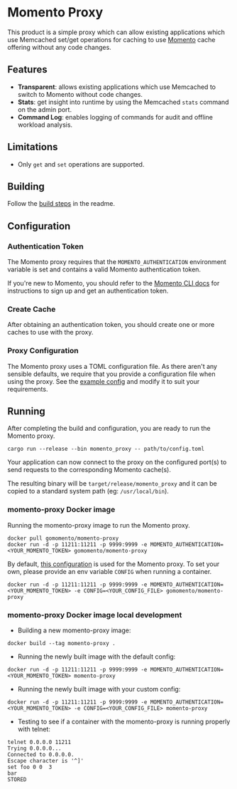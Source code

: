 # Momento Proxy

This product is a simple proxy which can allow existing applications which use
Memcached set/get operations for caching to use [Momento](https://momentohq.com)
cache offering without any code changes.

## Features

- **Transparent**: allows existing applications which use Memcached to switch to
  Momento without code changes.
- **Stats**: get insight into runtime by using the Memcached `stats` command on
  the admin port.
- **Command Log**: enables logging of commands for audit and offline workload
  analysis.

## Limitations

- Only `get` and `set` operations are supported.

## Building

Follow the [build steps](../../README.md#building-pelikan-rust) in the readme.

## Configuration

### Authentication Token

The Momento proxy requires that the `MOMENTO_AUTHENTICATION` environment
variable is set and contains a valid Momento authentication token.

If you're new to Momento, you should refer to the
[Momento CLI docs](https://github.com/momentohq/momento-cli#momento-cli) for
instructions to sign up and get an authentication token.

### Create Cache

After obtaining an authentication token, you should create one or more caches to
use with the proxy.

### Proxy Configuration

The Momento proxy uses a TOML configuration file. As there aren't any sensible
defaults, we require that you provide a configuration file when using the proxy.
See the [example config](../../../../config/momento_proxy.toml) and modify it to suit
your requirements.

## Running

After completing the build and configuration, you are ready to run the Momento
proxy.

`cargo run --release --bin momento_proxy -- path/to/config.toml`

Your application can now connect to the proxy on the configured port(s) to send
requests to the corresponding Momento cache(s).

The resulting binary will be `target/release/momento_proxy` and it can be copied
to a standard system path (eg: `/usr/local/bin`).

### momento-proxy Docker image

Running the momento-proxy image to run the Momento proxy.

```
docker pull gomomento/momento-proxy
docker run -d -p 11211:11211 -p 9999:9999 -e MOMENTO_AUTHENTICATION=<YOUR_MOMENTO_TOKEN> gomomento/momento-proxy
```

By default, [this configuration](../../../../config/momento_proxy.toml) is used for the Momento proxy.
To set your own, please provide an env variable `CONFIG` when running a container.

```
docker run -d -p 11211:11211 -p 9999:9999 -e MOMENTO_AUTHENTICATION=<YOUR_MOMENTO_TOKEN> -e CONFIG=<YOUR_CONFIG_FILE> gomomento/momento-proxy
```

### momento-proxy Docker image local development

- Building a new momento-proxy image:

```
docker build --tag momento-proxy .
```

- Running the newly built image with the default config:

```
docker run -d -p 11211:11211 -p 9999:9999 -e MOMENTO_AUTHENTICATION=<YOUR_MOMENTO_TOKEN> momento-proxy
```

- Running the newly built image with your custom config:

```
docker run -d -p 11211:11211 -p 9999:9999 -e MOMENTO_AUTHENTICATION=<YOUR_MOMENTO_TOKEN> -e CONFIG=<YOUR_CONFIG_FILE> momento-proxy
```

- Testing to see if a container with the momento-proxy is running properly with telnet:

```
telnet 0.0.0.0 11211
Trying 0.0.0.0...
Connected to 0.0.0.0.
Escape character is '^]'
set foo 0 0  3
bar
STORED
```
